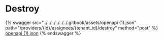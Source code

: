 # Destroy

{% swagger src="../../../../../../.gitbook/assets/openapi (1).json" path="/providers/{id}/assignees/{tenant_id}/destroy" method="post" %}
[openapi (1).json](<../../../../../../.gitbook/assets/openapi (1).json>)
{% endswagger %}
